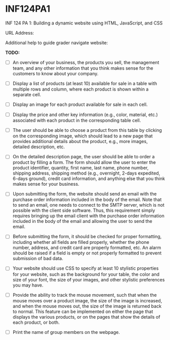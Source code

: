 # INF124PA1
INF 124 PA 1: Building a dynamic website using HTML, JavaScript, and CSS

URL Address: 

Additional help to guide grader navigate website:

**TODO:** 
- [ ] An overview of your business, the products you sell, the management team, and any other information that you think makes sense for
the customers to know about your company.  
      
- [ ] Display a list of products (at least 10) available for sale in a table with multiple rows and column, where each product is shown   within a separate cell.

- [ ] Display an image for each product available for sale in each cell.

- [ ] Display the price and other key information (e.g., color, material, etc.) associated with each product in the corresponding table   cell.

- [ ] The user should be able to choose a product from this table by clicking on the corresponding image, which should lead to a new page that provides additional details about the product, e.g., more images, detailed description, etc. 

- [ ] On the detailed description page, the user should be able to order a product by filling a form. The form should allow the user to enter the product identifier, quantity, first name, last name, phone number, shipping address, shipping method (e.g., overnight, 2-days expedited, 6-days ground), credit card information, and anything else that you think makes sense for your business.

- [ ] Upon submitting the form, the website should send an email with the purchase order information included in the body of the email. Note that to send an email, one needs to connect to the SMTP server, which is not possible with the client side software. Thus, this requirement simply requires bringing up the email client with the purchase order information included in the body of the email and allowing the user to send the email. 

- [ ] Before submitting the form, it should be checked for proper formatting, including whether all fields are filled properly, whether the phone number, address, and credit card are properly formatted, etc. An alarm should be raised if a field is empty or not properly formatted to prevent submission of bad data. 

- [ ] Your website should use CSS to specify at least 10 stylistic properties for your website, such as the background for your table, the color and size of your font, the size of your images, and other stylistic preferences you may have.

- [ ] Provide the ability to track the mouse movement, such that when the mouse moves over a product image, the size of the image is increased, and when the mouse moves out, the size of the image is returned back to normal. This feature can be implemented on either the page that displays the various products, or on the pages that show the details of each product, or both.

- [ ] Print the name of group members on the webpage.
